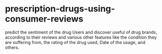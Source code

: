 # prescription-drugs-using-consumer-reviews
predict the sentiment of the drug Users and discover useful of drug brands, according to their reviews and various other features like the condition they are suffering from, the rating of the drug used, Date of the usage, and others.
